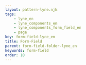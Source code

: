 ```yaml
---
layout: pattern-lyne.njk
tags: 
    - lyne_en
    - lyne_components_en
    - lyne_components_form_field_en
    - page
key: form-field-lyne_en
title: Form-Field
parent: form-field-folder-lyne_en
keywords: form-field
order: 10
---
```

